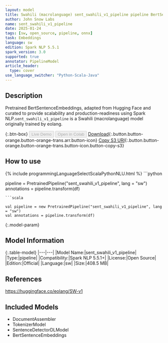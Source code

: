 ```yaml
---
layout: model
title: Swahili (macrolanguage) sent_swahili_v1_pipeline pipeline BertSentenceEmbeddings from eolang
author: John Snow Labs
name: sent_swahili_v1_pipeline
date: 2025-01-24
tags: [sw, open_source, pipeline, onnx]
task: Embeddings
language: sw
edition: Spark NLP 5.5.1
spark_version: 3.0
supported: true
annotator: PipelineModel
article_header:
  type: cover
use_language_switcher: "Python-Scala-Java"
---
```


## Description

Pretrained BertSentenceEmbeddings, adapted from Hugging Face and curated to provide scalability and production-readiness using Spark NLP.`sent_swahili_v1_pipeline` is a Swahili (macrolanguage) model originally trained by eolang.

{:.btn-box}
<button class="button button-orange" disabled>Live Demo</button>
<button class="button button-orange" disabled>Open in Colab</button>
[Download](https://s3.amazonaws.com/auxdata.johnsnowlabs.com/public/models/sent_swahili_v1_pipeline_sw_5.5.1_3.0_1737689426981.zip){:.button.button-orange.button-orange-trans.arr.button-icon}
[Copy S3 URI](s3://auxdata.johnsnowlabs.com/public/models/sent_swahili_v1_pipeline_sw_5.5.1_3.0_1737689426981.zip){:.button.button-orange.button-orange-trans.button-icon.button-copy-s3}

## How to use



<div class="tabs-box" markdown="1">
{% include programmingLanguageSelectScalaPythonNLU.html %}
```python

pipeline = PretrainedPipeline("sent_swahili_v1_pipeline", lang = "sw")
annotations =  pipeline.transform(df)   

```
```scala

val pipeline = new PretrainedPipeline("sent_swahili_v1_pipeline", lang = "sw")
val annotations = pipeline.transform(df)

```
</div>

{:.model-param}
## Model Information

{:.table-model}
|---|---|
|Model Name:|sent_swahili_v1_pipeline|
|Type:|pipeline|
|Compatibility:|Spark NLP 5.5.1+|
|License:|Open Source|
|Edition:|Official|
|Language:|sw|
|Size:|408.5 MB|

## References

https://huggingface.co/eolang/SW-v1

## Included Models

- DocumentAssembler
- TokenizerModel
- SentenceDetectorDLModel
- BertSentenceEmbeddings
